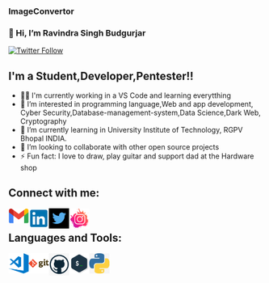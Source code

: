 ### ImageConvertor

### 👋 Hi, I’m Ravindra Singh Budgurjar

[![Twitter Follow](https://img.shields.io/twitter/follow/bad___rat_404?color=1DA1F2&logo=twitter&style=for-the-badge)](https://twitter.com/intent/follow?screen_name=bad___rat_404)

## I'm a Student,Developer,Pentester!!
- 👨‍🎓 I'm currently working in a VS Code and learning everytthing
- 👀 I’m interested in programming language,Web and app development, Cyber Security,Database-management-system,Data Science,Dark Web, Cryptography 
- 🌱 I’m currently learning in University Institute of Technology, RGPV Bhopal INDIA.
- 💞️ I’m looking to collaborate with other open source projects
- ⚡ Fun fact: I love to draw, play guitar and support dad at the Hardware shop
## Connect with me:

[<img align="left" src="./README/gmail.png" alt="" width="40px" />][gmail]
[<img align="left" src="./README/link.png" alt="" width="40px" />][linkedin]
[<img align="left" src="./README/twitter.png" width ="40px"/>][twitter]
[<img align="left" src="./README/instagram.png" alt="" width="40px" />][instagram]
<br />

## Languages and Tools:
<img align="left" alt="Visual Studio Code" width="40px" src="./README/visual-studio-code.png" />
<img align="left" alt="Git" width="40px" src="./README/git.png" />
<img align="left" alt="GitHub" width="40px" src="./README/github.png" />
<img align="left" alt="Terminal" width="40px" src="./README/terminal.png" />
<img align="left" alt="Python" width="40px" src="./README/python.jpg" />
<br />


<br />
<br />

[linkedin]: https://www.linkedin.com/in/ravindra-singh-budgurjar-382914191/
[instagram]: https://www.instagram.com/bad___rat/
[gmail]: mailto:unknowntester404@protonmail.com
[twitter]: https://twitter.com/bad___rat_404

